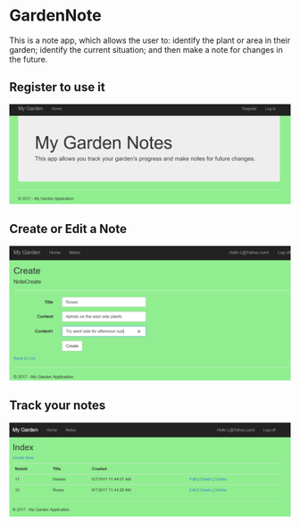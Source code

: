 # GardenNote
This is a note app, which allows the user to: 
  identify the plant or area in their garden; 
  identify the current situation; and 
  then make a note for changes in the future.

## Register to use it

![Register](/ScreenShots/GardenNote/GardenNoteRegister.PNG)


## Create or Edit a Note

![Create](/ScreenShots/GardenNote/GardenNoteCreate.PNG)


## Track your notes


![Index](/ScreenShots/GardenNote/GardenNoteIndex.PNG)

